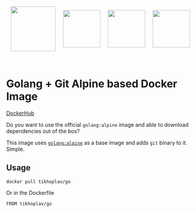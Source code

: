 <br>

<p align="center">
  <img src="https://www.docker.com/sites/default/files/d8/2019-07/Moby-logo.png" width="120" align="middle">
  &nbsp;&nbsp;&nbsp;
  <img src="https://d1q6f0aelx0por.cloudfront.net/product-logos/library-alpine-logo.png" width="100" align="middle">
  &nbsp;&nbsp;&nbsp;
  <img src="https://d1q6f0aelx0por.cloudfront.net/product-logos/library-golang-logo.png" width="100" align="middle">
  &nbsp;&nbsp;&nbsp;
  <img src="https://git-scm.com/images/logos/downloads/Git-Icon-1788C.png" width="100" align="middle">
</p>

<br>

# Golang + Git Alpine based Docker Image

[DockerHub](https://hub.docker.com/r/tikhoplav/go)

Do you want to use the official `golang:alpine` image and able to download dependencies out of the box?

This image uses [`golang:alpine`](https://hub.docker.com/_/golang) as a base image and adds `git` binary to it. Simple.

## Usage

```docker pull tikhoplav/go```

Or in the Dockerfile

```FROM tikhoplav/go```
